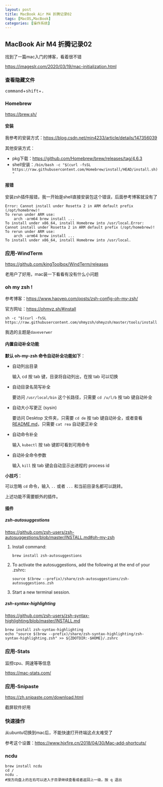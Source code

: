 ```yaml
---
layout: post
title: MacBook Air M4 折腾记录02
tags: [MacOS,MacBook]
categories: [操作系统]
---
```


## MacBook Air M4 折腾记录02

找到了一篇mac入门的博客，看着很不错

https://imageslr.com/2020/03/19/mac-initialization.html

### 查看隐藏文件

<kbd>command</kbd>+<kbd>shift</kbd>+<kbd>.</kbd>

### Homebrew

https://brew.sh/

#### 安装

我参考的安装方式：https://blog.csdn.net/min4233/article/details/147356039

其他安装方式：

- pkg下载：https://github.com/Homebrew/brew/releases/tag/4.6.3
- shell安装：`/bin/bash -c "$(curl -fsSL https://raw.githubusercontent.com/Homebrew/install/HEAD/install.sh)"`

#### 报错

安装zsh插件报错，我一开始是shell直接安装包这个错误，后面参考博客就没有了

```shell
Error: Cannot install under Rosetta 2 in ARM default prefix (/opt/homebrew)!
To rerun under ARM use:
    arch -arm64 brew install ...
To install under x86_64, install Homebrew into /usr/local.Error: Cannot install under Rosetta 2 in ARM default prefix (/opt/homebrew)!
To rerun under ARM use:
    arch -arm64 brew install ...
To install under x86_64, install Homebrew into /usr/local.
```

### 应用-WindTerm

https://github.com/kingToolbox/WindTerm/releases

老用户了好用，mac装一下看看有没有什么小问题

### oh my zsh !

参考博客：https://www.haoyep.com/posts/zsh-config-oh-my-zsh/

官方网址：https://ohmyz.sh/#install

```shell
sh -c "$(curl -fsSL https://raw.githubusercontent.com/ohmyzsh/ohmyzsh/master/tools/install.sh)"
```

我选的主题是`daveverwer`

#### 内置自动补全功能

**默认 oh-my-zsh 命令自动补全功能如下**：

- 自动列出目录

  输入 cd 按 tab 键，目录将自动列出，在按 tab 可以切换

- 自动目录名简写补全

  要访问 `/usr/local/bin` 这个长路径，只需要 `cd /u/l/b` 按 tab 键自动补全

- 自动大小写更正 (sysin)

  要访问 Desktop 文件夹，只需要 `cd de` 按 tab 键自动补全，或者查看 [README.md](http://readme.md/)，只需要 `cat rea` 自动更正补全

- 自动命令补全

  输入 `kubectl` 按 tab 键即可看到可用命令

- 自动补全命令参数

  输入 `kill` 按 tab 键会自动显示出进程的 process id

**小技巧**：

可以忽略 `cd` 命令，输入 `..` 或者 `...` 和当前目录名都可以跳转。

上述功能不需要额外的插件。

#### 插件

##### zsh-autosuggestions

https://github.com/zsh-users/zsh-autosuggestions/blob/master/INSTALL.md#oh-my-zsh

1. Install command:

   ```
   brew install zsh-autosuggestions
   ```

2. To activate the autosuggestions, add the following at the end of your .zshrc:

   ```
   source $(brew --prefix)/share/zsh-autosuggestions/zsh-autosuggestions.zsh
   ```

3. Start a new terminal session.

##### zsh-syntax-highlighting

https://github.com/zsh-users/zsh-syntax-highlighting/blob/master/INSTALL.md

```shell
brew install zsh-syntax-highlighting
echo "source $(brew --prefix)/share/zsh-syntax-highlighting/zsh-syntax-highlighting.zsh" >> ${ZDOTDIR:-$HOME}/.zshrc
```

### 应用-Stats

监控cpu、网速等等信息

https://mac-stats.com/

### 应用-Snipaste

https://zh.snipaste.com/download.html

截屏软件好用

### 快速操作

从ubuntu切换到mac后，不能快速打开终端这点太难受了

参考这个设置：https://www.hjxfire.cn/2018/04/30/Mac-add-shortcuts/

### ncdu

```shell
brew install ncdu
cd /
ncdu .
#按方向盘上的左右可以进入子目录继续查看或者返回上一级，按 q 退出
```

